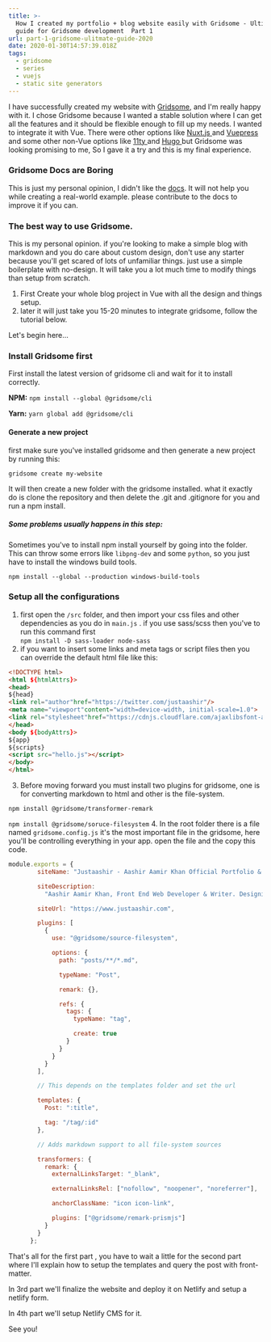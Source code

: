 ```yaml
---
title: >-
  How I created my portfolio + blog website easily with Gridsome - Ultimate
  guide for Gridsome development  Part 1
url: part-1-gridsome-ulitmate-guide-2020
date: 2020-01-30T14:57:39.018Z
tags:
  - gridsome
  - series
  - vuejs
  - static site generators
---
```

I have successfully created my website with [Gridsome](https://www.gridsome.com), and I'm really happy with it. I chose Gridsome because I wanted a stable solution where I can get all the features and it should be flexible enough to fill up my needs. I wanted to integrate it with Vue. There were other options like [Nuxt.js ](https://www.nuxtjs.org)and [Vuepress ](https://vuepress.vuejs.org/)and some other non-Vue options like [11ty ](https://www.11ty.dev/)and [Hugo ](https://gohugo.io/)but Gridsome was looking promising to me, So I gave it a try and this is my final experience.

### Gridsome Docs are Boring

This is just my personal opinion, I didn't like the [docs](https://gridsome.org/docs/). It will not help you while creating a real-world example.  please contribute to the docs to improve it if you can. 

### The best way to use Gridsome.

This is my personal opinion. if you're looking to make a simple blog with markdown and you do care about custom design, don't use any starter because you'll get scared of lots of unfamiliar things.  just use a simple boilerplate with no-design. It will take you a lot much time to modify things than setup from scratch. 

1. First Create your whole blog project in Vue with all the design and things setup.
2. later it will just take you 15-20 minutes to integrate gridsome, follow the tutorial below.

Let's begin here...

### Install Gridsome first

First install the latest version of gridsome cli and wait for it to install correctly.

**NPM:** `npm install --global @gridsome/cli`

**Yarn:** `yarn global add @gridsome/cli`

#### Generate a new project 

first make sure you've installed gridsome and then generate a new project by running this:

`gridsome create my-website`

It will then create a new folder with the gridsome installed. what it exactly do is clone the repository and then delete the .git and .gitignore for you and run a npm install. 

##### Some problems usually happens in this step:

 Sometimes you've to install npm install yourself  by going into the folder.
 This can throw some errors like `libpng-dev` and some `python`, so you just have to install the windows build tools.

   `npm install --global --production windows-build-tools`

### Setup all the configurations

1.  first open the `/src` folder, and then import your css files and other dependencies as you do in `main.js` . if you use sass/scss then you've to run this command first\
   `npm install -D sass-loader node-sass`
2. if you want to insert some links and meta tags or script files then you can override the default html file like this:

```html
<!DOCTYPE html>
<html ${htmlAttrs}>
<head>
${head}
<link rel="author"href="https://twitter.com/justaashir"/>
<meta name="viewport"content="width=device-width, initial-scale=1.0">
<link rel="stylesheet"href="https://cdnjs.cloudflare.com/ajaxlibsfont-awesome/5.11.2/css/all.min.css">
</head>
<body ${bodyAttrs}>
${app}
${scripts}
<script src="hello.js"></script>
</body>
</html>
```
3.  Before moving forward you must install two plugins for gridsome, one is for converting markdown to html and other is the file-system.

   `npm install @gridsome/transformer-remark `

   `npm install @gridsome/soruce-filesystem`
4.  In the root folder there is a file named `gridsome.config.js` it's the most important file in the gridsome, here you'll be controlling everything in your app. open the file and the copy this code.

```js
module.exports = {
        siteName: "Justaashir - Aashir Aamir Khan Official Portfolio & Blog",

        siteDescription:
          "Aashir Aamir Khan, Front End Web Developer & Writer. Designing perfect UI solutions with VueJS.",

        siteUrl: "https://www.justaashir.com",

        plugins: [
          {
            use: "@gridsome/source-filesystem",

            options: {
              path: "posts/**/*.md",

              typeName: "Post",

              remark: {},

              refs: {
                tags: {
                  typeName: "tag",

                  create: true
                }
              }
            }
          }
        ],

        // This depends on the templates folder and set the url

        templates: {
          Post: ":title",

          tag: "/tag/:id"
        },

        // Adds markdown support to all file-system sources

        transformers: {
          remark: {
            externalLinksTarget: "_blank",

            externalLinksRel: ["nofollow", "noopener", "noreferrer"],

            anchorClassName: "icon icon-link",

            plugins: ["@gridsome/remark-prismjs"]
          }
        }
      };
```



That's all for the first part , you have to wait a little for the second part where I'll explain how to setup the templates and query the post with front-matter. 

In 3rd part we'll finalize the website and deploy it on Netlify and setup a netlify form.

In 4th part we'll setup Netlify CMS for it.


See you!
